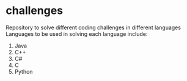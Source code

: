 # challenges
Repository to solve different coding challenges in different languages
Languages to be used in solving each language include:
<ol><li>Java</li><li>C++</li><li>C#</li><li>C</li><li>Python</li></ol>